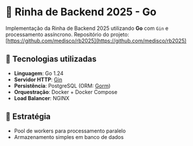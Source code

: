 # 🚀 Rinha de Backend 2025 - Go

Implementação da Rinha de Backend 2025 utilizando **Go** com `Gin` e processamento assíncrono.
Repositório do projeto: [https://github.com/medisco/rb2025](https://github.com/medisco/rb2025)

## 🔧 Tecnologias utilizadas

- **Linguagem**: Go 1.24
- **Servidor HTTP**: [Gin](https://github.com/gin-gonic/gin)
- **Persistência**: PostgreSQL (ORM: [Gorm](https://github.com/go-gorm/gorm))
- **Orquestração**: Docker + Docker Compose
- **Load Balancer**: NGINX

## 🧠 Estratégia

- Pool de workers para processamento paralelo
- Armazenamento simples em banco de dados